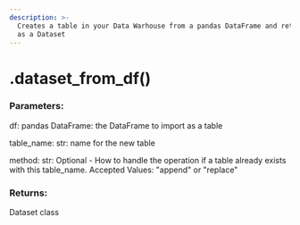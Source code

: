 ```yaml
---
description: >-
  Creates a table in your Data Warhouse from a pandas DataFrame and returns it
  as a Dataset
---
```


# .dataset\_from\_df()

### Parameters:

df: pandas DataFrame: the DataFrame to import as a table

table\_name: str: name for the new table

method: str: Optional - How to handle the operation if a table already exists with this table\_name. Accepted Values: "append" or "replace"

### Returns:&#x20;

Dataset class
